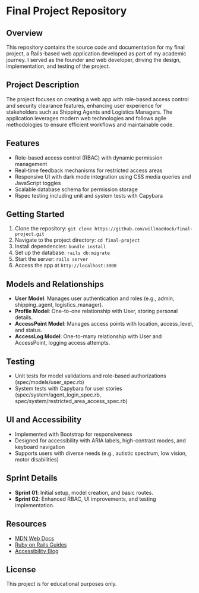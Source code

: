 # Final Project Repository

## Overview
This repository contains the source code and documentation for my final project, a Rails-based web application developed as part of my academic journey. I served as the founder and web developer, driving the design, implementation, and testing of the project.

## Project Description
The project focuses on creating a web app with role-based access control and security clearance features, enhancing user experience for stakeholders such as Shipping Agents and Logistics Managers. The application leverages modern web technologies and follows agile methodologies to ensure efficient workflows and maintainable code.

## Features
- Role-based access control (RBAC) with dynamic permission management
- Real-time feedback mechanisms for restricted access areas
- Responsive UI with dark mode integration using CSS media queries and JavaScript toggles
- Scalable database schema for permission storage
- Rspec testing including unit and system tests with Capybara

## Getting Started
1. Clone the repository: `git clone https://github.com/willmaddock/final-project.git`
2. Navigate to the project directory: `cd final-project`
3. Install dependencies: `bundle install`
4. Set up the database: `rails db:migrate`
5. Start the server: `rails server`
6. Access the app at `http://localhost:3000`

## Models and Relationships
- **User Model**: Manages user authentication and roles (e.g., admin, shipping_agent, logistics_manager).
- **Profile Model**: One-to-one relationship with User, storing personal details.
- **AccessPoint Model**: Manages access points with location, access_level, and status.
- **AccessLog Model**: One-to-many relationship with User and AccessPoint, logging access attempts.

## Testing
- Unit tests for model validations and role-based authorizations (spec/models/user_spec.rb)
- System tests with Capybara for user stories (spec/system/agent_login_spec.rb, spec/system/restricted_area_access_spec.rb)

## UI and Accessibility
- Implemented with Bootstrap for responsiveness
- Designed for accessibility with ARIA labels, high-contrast modes, and keyboard navigation
- Supports users with diverse needs (e.g., autistic spectrum, low vision, motor disabilities)

## Sprint Details
- **Sprint 01**: Initial setup, model creation, and basic routes.
- **Sprint 02**: Enhanced RBAC, UI improvements, and testing implementation.

## Resources
- [MDN Web Docs](https://developer.mozilla.org)
- [Ruby on Rails Guides](https://guides.rubyonrails.org)
- [Accessibility Blog](https://accessibility.blog.gov.uk)

## License
This project is for educational purposes only.

